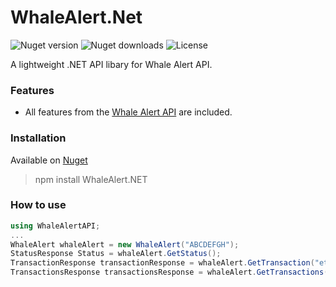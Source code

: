 # WhaleAlert.Net
![Nuget version](https://img.shields.io/nuget/v/whalealert.net.svg)  ![Nuget downloads](https://img.shields.io/nuget/dt/whalealert.net.svg) ![License](https://img.shields.io/github/license/lemix028/whalealert.net)


A lightweight .NET API libary for Whale Alert API. 


### Features

- All features from the [Whale Alert API](https://docs.whale-alert.io/) are included. 



### Installation


Available on [Nuget](https://www.nuget.org/packages/WhaleAlert.NET/)
> npm install WhaleAlert.NET



### How to use

```csharp
using WhaleAlertAPI;
...
WhaleAlert whaleAlert = new WhaleAlert("ABCDEFGH");
StatusResponse Status = whaleAlert.GetStatus();
TransactionResponse transactionResponse = whaleAlert.GetTransaction("ethereum", "0015286d8642f0e0553b7fefa1c168787ae71173cbf82ec2f2a1b2e0ffee72b2");
TransactionsResponse transactionsResponse = whaleAlert.GetTransactions(1550237797);

 ```
